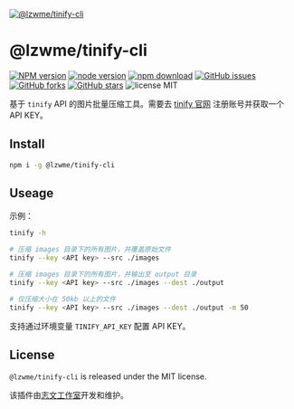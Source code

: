 [![@lzwme/tinify-cli](https://nodei.co/npm/@lzwme/tinify-cli.png)][download-url]

@lzwme/tinify-cli
========

[![NPM version][npm-badge]][npm-url]
[![node version][node-badge]][node-url]
[![npm download][download-badge]][download-url]
[![GitHub issues][issues-badge]][issues-url]
[![GitHub forks][forks-badge]][forks-url]
[![GitHub stars][stars-badge]][stars-url]
![license MIT](https://img.shields.io/github/license/lzwme/blog-examples)

基于 `tinify` API 的图片批量压缩工具。需要去 [tinify 官网](https://tinify.cn/) 注册账号并获取一个 API KEY。

## Install

```bash
npm i -g @lzwme/tinify-cli
```

## Useage

示例：

```bash
tinify -h

# 压缩 images 目录下的所有图片，并覆盖原始文件
tinify --key <API key> --src ./images

# 压缩 images 目录下的所有图片，并输出至 output 目录
tinify --key <API key> --src ./images --dest ./output

# 仅压缩大小在 50kb 以上的文件
tinify --key <API key> --src ./images --dest ./output -m 50
```

支持通过环境变量 `TINIFY_API_KEY` 配置 API KEY。

## License

`@lzwme/tinify-cli` is released under the MIT license.

该插件由[志文工作室](https://lzw.me)开发和维护。


[stars-badge]: https://img.shields.io/github/stars/lzwme/blog-examples.svg
[stars-url]: https://github.com/lzwme/blog-examples/stargazers
[forks-badge]: https://img.shields.io/github/forks/lzwme/blog-examples.svg
[forks-url]: https://github.com/lzwme/blog-examples/network
[issues-badge]: https://img.shields.io/github/issues/lzwme/blog-examples.svg
[issues-url]: https://github.com/lzwme/blog-examples/issues
[npm-badge]: https://img.shields.io/npm/v/@lzwme/tinify-cli.svg?style=flat-square
[npm-url]: https://npmjs.org/package/@lzwme/tinify-cli
[node-badge]: https://img.shields.io/badge/node.js-%3E=_10.9.0-green.svg?style=flat-square
[node-url]: https://nodejs.org/download/
[download-badge]: https://img.shields.io/npm/dm/@lzwme/tinify-cli.svg?style=flat-square
[download-url]: https://npmjs.org/package/@lzwme/tinify-cli
[bundlephobia-url]: https://bundlephobia.com/result?p=@lzwme/tinify-cli@latest
[bundlephobia-badge]: https://badgen.net/bundlephobia/minzip/@lzwme/tinify-cli@latest
